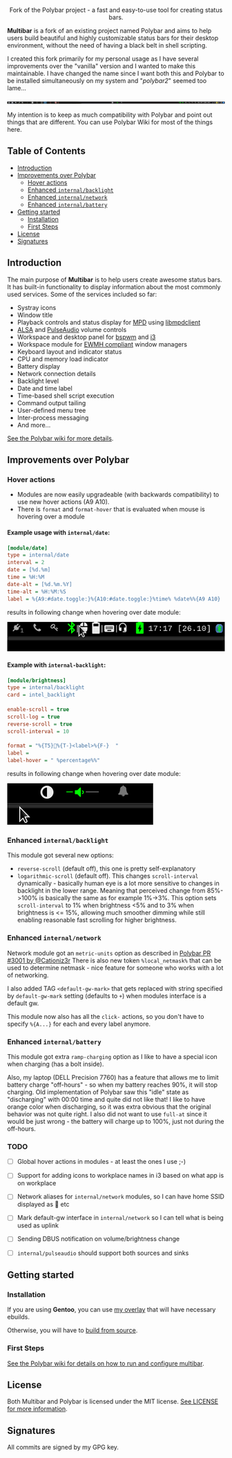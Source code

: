 <p align="center">
Fork of the Polybar project - a fast and easy-to-use tool for creating status bars.
</p>

**Multibar** is a fork of an existing project named Polybar and aims to help users build beautiful and highly customizable status bars
for their desktop environment, without the need of having a black belt in shell scripting.

I created this fork primarily for my personal usage as I have several improvements over the "vanilla" version and I wanted to make this maintainable.
I have changed the name since I want both this and Polybar to be installed simultaneously on my system and "_polybar2_" seemed too lame...

![default configuration screenshot](doc/_static/default.png)

My intention is to keep as much compatibility with Polybar and point out things that are different. You can use Polybar Wiki for most of the things here.

## Table of Contents

* [Introduction](#introduction)
* [Improvements over Polybar](#improvements-over-polybar)
  * [Hover actions](#hover-actions)
  * [Enhanced `internal/backlight`](#enhanced-internalbacklight)
  * [Enhanced `internal/network`](#enhanced-internalnetwork)
  * [Enhanced `internal/battery`](#enhanced-internalbattery)
* [Getting started](#getting-started)
  * [Installation](#installation)
  * [First Steps](#first-steps)
* [License](#license)
* [Signatures](#signatures)

## Introduction

The main purpose of **Multibar** is to help users create awesome status bars.
It has built-in functionality to display information about the most commonly used services.
Some of the services included so far:

- Systray icons
- Window title
- Playback controls and status display for [MPD](https://www.musicpd.org/) using [libmpdclient](https://www.musicpd.org/libs/libmpdclient/)
- [ALSA](https://www.alsa-project.org/main/index.php/Main_Page) and [PulseAudio](https://www.freedesktop.org/wiki/Software/PulseAudio/) volume controls
- Workspace and desktop panel for [bspwm](https://github.com/baskerville/bspwm) and [i3](https://github.com/i3/i3)
- Workspace module for [EWMH compliant](https://specifications.freedesktop.org/wm-spec/wm-spec-1.3.html#idm140130320786080) window managers
- Keyboard layout and indicator status
- CPU and memory load indicator
- Battery display
- Network connection details
- Backlight level
- Date and time label
- Time-based shell script execution
- Command output tailing
- User-defined menu tree
- Inter-process messaging
- And more...

[See the Polybar wiki for more details](https://github.com/polybar/polybar/wiki).

## Improvements over Polybar

### Hover actions
- Modules are now easily upgradeable (with backwards compatibility) to use new hover actions (A9 A10).
- There is `format` and `format-hover` that is evaluated when mouse is hovering over a module

#### Example usage with `internal/date`:
```ini
[module/date]
type = internal/date
interval = 2
date = [%d.%m]
time = %H:%M
date-alt = [%d.%m.%Y]
time-alt = %H:%M:%S
label = %{A9:#date.toggle:}%{A10:#date.toggle:}%time% %date%%{A9 A10}
```
results in following change when hovering over date module:

![hover off](doc/_static/date-hover.gif)

#### Example with `internal-backlight`:
```ini
[module/brightness]
type = internal/backlight
card = intel_backlight

enable-scroll = true
scroll-log = true
reverse-scroll = true
scroll-interval = 10

format = "%{T5}%{T-}<label>%{F-}  "
label =
label-hover = " %percentage%%"
```
results in following change when hovering over date module:

![hover off](doc/_static/brightness-hover.gif)

### Enhanced `internal/backlight`
This module got several new options:
- `reverse-scroll` (default off), this one is pretty self-explanatory
- `logarithmic-scroll` (default off). This changes `scroll-interval` dynamically - basically human eye is a lot more sensitive to
changes in backlight in the lower range. Meaning that perceived change from 85%->100% is basically the same as for example 1%->3%.
This option sets `scroll-interval` to 1% when brightness <5% and to 3% when brightness is <= 15%, allowing much smoother dimming
while still enabling reasonable fast scrolling for higher brightness.

### Enhanced `internal/network`
Network module got an `metric-units` option as described in [Polybar PR #3001 by @Cationiz3r](https://github.com/polybar/polybar/pull/3001)
There is also new token `%local_netmask%` that can be used to determine netmask - nice feature for someone who works with a lot of
networking.

I also added TAG `<default-gw-mark>` that gets replaced with string specified by `default-gw-mark` setting (defaults to `+`) when modules
interface is a default gw.

This module now also has all the `click-` actions, so you don't have to specify `%{A...}` for each and every label anymore.

### Enhanced `internal/battery`
This module got extra `ramp-charging` option as I like to have a special icon when charging (has a bolt inside).

Also, my laptop (DELL Precision 7760) has a feature that allows me to limit battery charge "off-hours" - so when my battery
reaches 90%, it will stop charging. Old implementation of Polybar saw this "idle" state as "discharging" with 00:00 time and quite
did not like that! I like to have orange color when discharging, so it was extra obvious that the original behavior was
not quite right. I also did not want to use `full-at` since it would be just wrong - the battery will charge up to 100%, just not
during the off-hours.

### TODO
- [ ] Global hover actions in modules - at least the ones I use ;-)
- [ ] Support for adding icons to workplace names in i3 based on what app is on workplace
- [ ] Network aliases for `internal/network` modules, so I can have home SSID displayed as  etc
- [ ] Mark default-gw interface in `internal/network` so I can tell what is being used as uplink
- [ ] Sending DBUS notification on volume/brightness change
- [ ] `internal/pulseaudio` should support both sources and sinks


## Getting started

### Installation
If you are using **Gentoo**, you can use [my overlay](https://github.com/xoores/gentoo-overlay) that will have necessary ebuilds.

Otherwise, you will have to [build from source](https://github.com/polybar/polybar/wiki/Compiling).

### First Steps
[See the Polybar wiki for details on how to run and configure multibar](https://github.com/polybar/polybar/wiki).

## License

Both Multibar and Polybar is licensed under the MIT license. [See LICENSE for more information](https://github.com/xoores/multibar/blob/master/LICENSE).

## Signatures

All commits are signed by my GPG key.